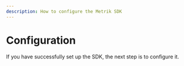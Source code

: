 ```yaml
---
description: How to configure the Metrik SDK
---
```


# Configuration

If you have successfully set up the SDK, the next step is to configure it.

